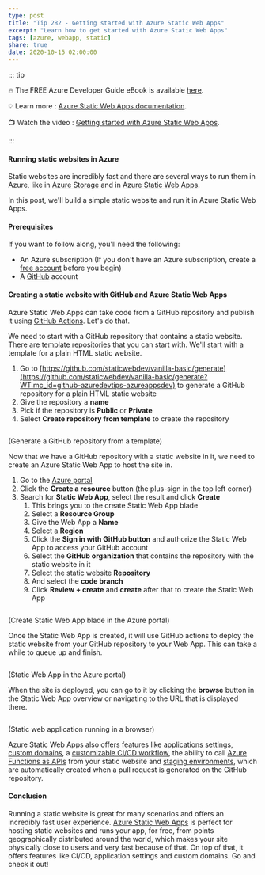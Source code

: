 ```yaml
---
type: post
title: "Tip 282 - Getting started with Azure Static Web Apps"
excerpt: "Learn how to get started with Azure Static Web Apps"
tags: [azure, webapp, static]
share: true
date: 2020-10-15 02:00:00
---
```


::: tip 

:fire:  The FREE Azure Developer Guide eBook is available [here](http://aka.ms/azuredevebook).

:bulb: Learn more : [Azure Static Web Apps documentation](https://docs.microsoft.com/azure/static-web-apps/?WT.mc_id=docs-azuredevtips-azureappsdev). 

:tv: Watch the video : [Getting started with Azure Static Web Apps](https://youtu.be/9E4iL0imDHk?WT.mc_id=youtube-azuredevtips-azureappsdev).

:::

#### Running static websites in Azure
Static websites are incredibly fast and there are several ways to run them in Azure, like in [Azure Storage](https://docs.microsoft.com/azure/storage/blobs/storage-blob-static-website?WT.mc_id=docs-azuredevtips-azureappsdev) and in [Azure Static Web Apps](https://docs.microsoft.com/azure/static-web-apps/?WT.mc_id=docs-azuredevtips-azureappsdev). 

In this post, we'll build a simple static website and run it in Azure Static Web Apps.

#### Prerequisites
If you want to follow along, you'll need the following:
* An Azure subscription (If you don't have an Azure subscription, create a [free account](https://azure.microsoft.com/free/?WT.mc_id=azure-azuredevtips-azureappsdev) before you begin)
* A [GitHub](https://github.com/?WT.mc_id=github-azuredevtipsvideo-azureappsdev) account

#### Creating a static website with GitHub and Azure Static Web Apps
Azure Static Web Apps can take code from a GitHub repository and publish it using [GitHub Actions](https://github.com/features/actions?WT.mc_id=github-azuredevtips-azureappsdev). Let's do that. 

We need to start with a GitHub repository that contains a static website. There are [template repositories](https://docs.microsoft.com/azure/static-web-apps/getting-started?WT.mc_id=docs-azuredevtips-azureappsdev) that you can start with. We'll start with a template for a plain HTML static website.

1. Go to [https://github.com/staticwebdev/vanilla-basic/generate](https://github.com/staticwebdev/vanilla-basic/generate?WT.mc_id=github-azuredevtips-azureappsdev) to generate a GitHub repository for a plain HTML static website
2. Give the repository a **name**
3. Pick if the repository is **Public** or **Private**
4. Select **Create repository from template** to create the repository

<img :src="$withBase('/files/68generaterepo.png')">

(Generate a GitHub repository from a template)

Now that we have a GitHub repository with a static website in it, we need to create an Azure Static Web App to host the site in.

1. Go to the [Azure portal](https://portal.azure.com/?WT.mc_id=azure-azuredevtips-azureappsdev)
2. Click the **Create a resource** button (the plus-sign in the top left corner) 
3. Search for **Static Web App**, select the result and click **Create**
   1. This brings you to the create Static Web App blade
   2. Select a **Resource Group**
   3. Give the Web App a **Name**
   4. Select a **Region**
   5. Click the **Sign in with GitHub button** and authorize the Static Web App to access your GitHub account
   6. Select the **GitHub organization** that contains the repository with the static website in it
   7. Select the static website **Repository**
   8. And select the **code branch** 
   9. Click **Review + create** and **create** after that to create the Static Web App

<img :src="$withBase('/files/68staticwebapp1.png')">

(Create Static Web App blade in the Azure portal)   

Once the Static Web App is created, it will use GitHub actions to deploy the static website from your GitHub repository to your Web App. This can take a while to queue up and finish. 

<img :src="$withBase('/files/68staticwebapp2.png')">

(Static Web App in the Azure portal) 

When the site is deployed, you can go to it by clicking the **browse** button in the Static Web App overview or navigating to the URL that is displayed there.

<img :src="$withBase('/files/68result.png')">

(Static web application running in a browser)  

Azure Static Web Apps also offers features like [applications settings](https://docs.microsoft.com/azure/static-web-apps/application-settings?WT.mc_id=docs-azuredevtips-azureappsdev ), [custom domains](https://docs.microsoft.com/azure/static-web-apps/custom-domain?WT.mc_id=docs-azuredevtips-azureappsdev ), a [customizable CI/CD workflow](https://docs.microsoft.com/azure/static-web-apps/github-actions-workflow?WT.mc_id=docs-azuredevtips-azureappsdev ), the ability to call [Azure Functions as APIs](https://docs.microsoft.com/azure/static-web-apps/apis?WT.mc_id=docs-azuredevtips-azureappsdev ) from your static website and [staging environments](https://docs.microsoft.com/azure/static-web-apps/review-publish-pull-requests?WT.mc_id=docs-azuredevtips-azureappsdev ), which are automatically created when a pull request is generated on the GitHub repository.

#### Conclusion
Running a static website is great for many scenarios and offers an incredibly fast user experience. [Azure Static Web Apps](https://docs.microsoft.com/azure/static-web-apps/?WT.mc_id=docs-azuredevtips-azureappsdev) is perfect for hosting static websites and runs your app, for free, from points geographically distributed around the world, which makes your site physically close to users and very fast because of that. On top of that, it offers features like CI/CD, application settings and custom domains. Go and check it out!